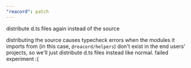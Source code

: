 ```yaml
---
"reacord": patch
---
```


distribute d.ts files again instead of the source

distributing the source causes typecheck errors when the modules it imports from (in this case, `@reacord/helpers`) don't exist in the end users' projects, so we'll just distribute d.ts files instead like normal. failed experiment :(
